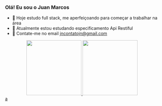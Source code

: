 ### Olá! Eu sou o Juan Marcos

- 🔭 Hoje estudo full stack, me aperfeiçoando para começar a trabalhar na área
- 🌱 Atualmente estou estudando especificamento Api Restiful
- 💬 Contate-me no email jncontatojn@gmail.com
<div align="center">
  <a href="https://github.com/devjuanmarcos">
  <img height="180em" src="https://github-readme-stats.vercel.app/api?username=devjuanmarcos&show_icons=true&theme=dark&include_all_commits=true&count_private=true"/>
  <img height="180em" src="https://github-readme-stats.vercel.app/api/top-langs/?username=devjuanmarcos&layout=compact&langs_count=7&theme=dark"/>
</div>
a

